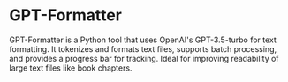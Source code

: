 # GPT-Formatter
GPT-Formatter is a Python tool that uses OpenAI's GPT-3.5-turbo for text formatting. It tokenizes and formats text files, supports batch processing, and provides a progress bar for tracking. Ideal for improving readability of large text files like book chapters.
